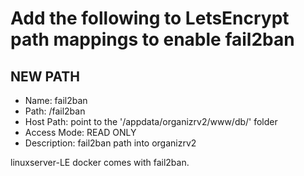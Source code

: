 # Add the following to LetsEncrypt path mappings to enable fail2ban

## NEW PATH
 - Name: fail2ban
 - Path: /fail2ban
 - Host Path: point to the '/appdata/organizrv2/www/db/' folder
 - Access Mode: READ ONLY
 - Description: fail2ban path into organizrv2

linuxserver-LE docker comes with fail2ban.
